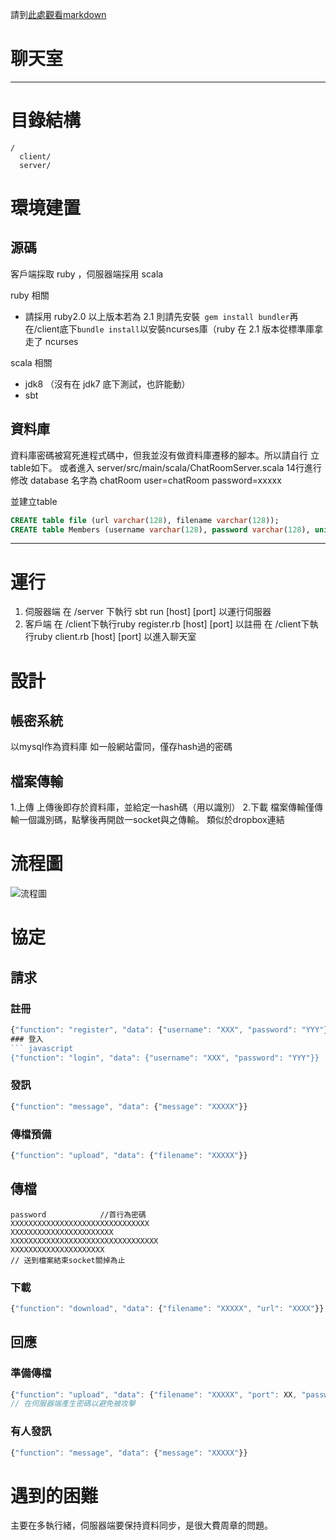請到[此處觀看markdown](https://github.com/MROS/chat_room)
# 聊天室

---
# 目錄結構
```
/
  client/
  server/
```
# 環境建置

## 源碼

客戶端採取 ruby ，伺服器端採用 scala

ruby 相關

 - 請採用 ruby2.0 以上版本若為 2.1 則請先安裝``` gem install bundler```再在/client底下```bundle install```以安裝ncurses庫（ruby 在 2.1 版本從標準庫拿走了 ncurses

scala 相關

 - jdk8 （沒有在 jdk7 底下測試，也許能動）
 - sbt

## 資料庫
資料庫密碼被寫死進程式碼中，但我並沒有做資料庫遷移的腳本。所以請自行
立table如下。
或者進入 server/src/main/scala/ChatRoomServer.scala 14行進行修改
database 名字為 chatRoom
user=chatRoom
password=xxxxx

並建立table
``` sql
CREATE table file (url varchar(128), filename varchar(128));
CREATE table Members (username varchar(128), password varchar(128), unique (username));
```
---
# 運行
1. 伺服器端
在 /server 下執行 sbt run [host] [port] 以運行伺服器
2. 客戶端
在 /client下執行ruby register.rb [host] [port] 以註冊
在 /client下執行ruby client.rb [host] [port] 以進入聊天室

# 設計

## 帳密系統
以mysql作為資料庫
如一般網站雷同，僅存hash過的密碼

## 檔案傳輸
1.上傳
上傳後即存於資料庫，並給定一hash碼（用以識別）
2.下載
檔案傳輸僅傳輸一個識別碼，點擊後再開啟一socket與之傳輸。
類似於dropbox連結

# 流程圖
![流程圖](https://lh4.googleusercontent.com/-wYd5S2_3gS8/VEpmXyPXvWI/AAAAAAAAAEM/n-79r76IS_I/w951-h535-no/P_20141024_224622.jpg)


# 協定
## 請求

### 註冊
``` javascript
{"function": "register", "data": {"username": "XXX", "password": "YYY"}}
### 登入
``` javascript
{"function": "login", "data": {"username": "XXX", "password": "YYY"}}
```
### 發訊
``` javascript
{"function": "message", "data": {"message": "XXXXX"}}
```

### 傳檔預備
``` javascript
{"function": "upload", "data": {"filename": "XXXXX"}}
```
## 傳檔
```
password            //首行為密碼
XXXXXXXXXXXXXXXXXXXXXXXXXXXXXXX
XXXXXXXXXXXXXXXXXXXXXXX
XXXXXXXXXXXXXXXXXXXXXXXXXXXXXXXXX
XXXXXXXXXXXXXXXXXXXXX
// 送到檔案結束socket關掉為止
```

### 下載
``` javascript
{"function": "download", "data": {"filename": "XXXXX", "url": "XXXX"}}
```

## 回應

### 準備傳檔
``` javascript
{"function": "upload", "data": {"filename": "XXXXX", "port": XX, "password": "XXXXX"}}
// 在伺服器端產生密碼以避免被攻擊
```

### 有人發訊
``` javascript
{"function": "message", "data": {"message": "XXXXX"}}
```


# 遇到的困難
主要在多執行緒，伺服器端要保持資料同步，是很大費周章的問題。



